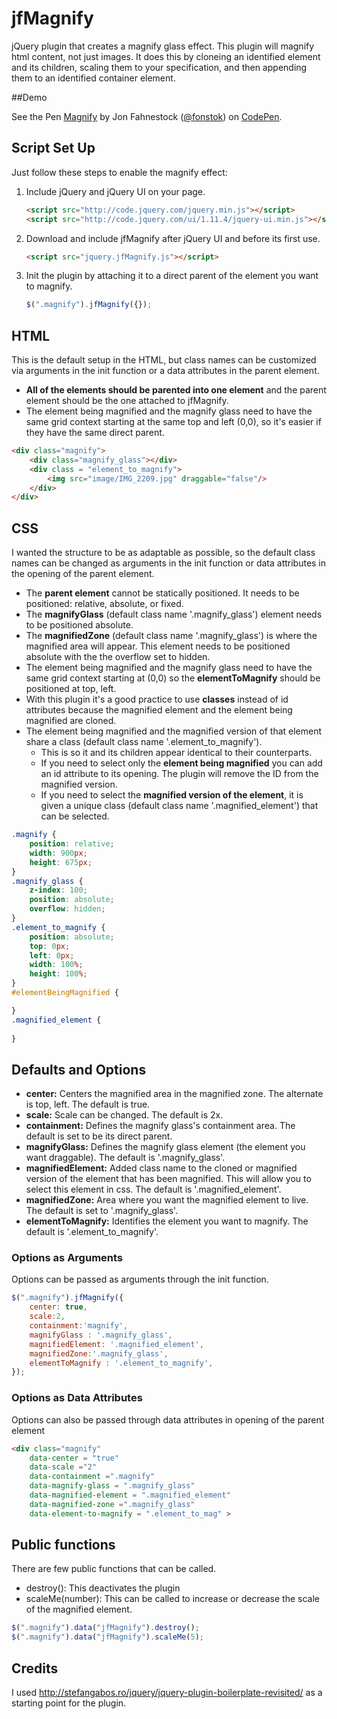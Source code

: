 # jfMagnify
jQuery plugin that creates a magnify glass effect. This plugin will magnify html content, not just images. It does this by cloneing an identified element and its children, scaling them to your specification, and then appending them to an identified container element. 

##Demo
<p data-height="683" data-theme-id="0" data-slug-hash="eJQGJJ" data-default-tab="result" data-user="fonstok" class='codepen'>See the Pen <a href='http://codepen.io/fonstok/pen/eJQGJJ/'>Magnify</a> by Jon Fahnestock (<a href='http://codepen.io/fonstok'>@fonstok</a>) on <a href='http://codepen.io'>CodePen</a>.</p>

## Script Set Up
Just follow these steps to enable the magnify effect:

1. Include jQuery and jQuery UI on your page.

    ```html
    <script src="http://code.jquery.com/jquery.min.js"></script>
    <script src="http://code.jquery.com/ui/1.11.4/jquery-ui.min.js"></script>
    ```

2. Download and include jfMagnify after jQuery UI and before its first use.

    ```html
    <script src="jquery.jfMagnify.js"></script>
    ```

3. Init the plugin by attaching it to a direct parent  of the element you want to magnify.
    ```js
    $(".magnify").jfMagnify({});
    ```

## HTML
This is the default setup in the HTML, but class names can be customized via arguments in the init function or a data attributes in the parent element. 
* __All of the elements should be parented into one element__ and the parent element should be the one attached to jfMagnify.
* The element being magnified and the magnify glass need to have the same grid context starting at the same top and left (0,0), so it's easier if they have the same direct parent. 



```html
<div class="magnify">
	<div class="magnify_glass"></div>
	<div class = "element_to_magnify">
		<img src="image/IMG_2209.jpg" draggable="false"/>
	</div>
</div>
```
   
## CSS
I wanted the structure to be as adaptable as possible, so the default class names can be changed as arguments in the init function or data attributes in the opening of the parent element. 
* The __parent element__ cannot be statically positioned. It needs to be positioned: relative, absolute, or fixed.
* The __magnifyGlass__ (default class name '.magnify_glass') element needs to be positioned absolute.
* The __magnifiedZone__ (default class name '.magnify_glass') is where the magnified area will appear. This element needs to be positioned absolute with the the overflow set to hidden.
* The element being magnified and the magnify glass need to have the same grid context starting at (0,0) so the __elementToMagnify__ should be positioned at top, left.
* With this plugin it's a good practice to use __classes__ instead of id attributes because the magnified element and the element being magnified are cloned.
* The element being magnified and the magnified version of that element share a class (default class name '.element_to_magnify'). 
	* This is so it and its children appear identical to their counterparts.
	* If you need to select only the __element being magnified__ you can add an id attribute to its opening. The plugin will remove the ID from the magnified version.
	* If you need to select the __magnified version of the element__, it is given a unique class (default class name '.magnified_element') that can be selected.   

```css
.magnify {
	position: relative;
	width: 900px;
	height: 675px;
}
.magnify_glass {
	z-index: 100;
	position: absolute;
	overflow: hidden;
}
.element_to_magnify {
	position: absolute;
	top: 0px;
	left: 0px;
	width: 100%;
	height: 100%;
}
#elementBeingMagnified {

}
.magnified_element {
	
}
```

## Defaults and Options
* __center:__ Centers the magnified area in the magnified zone. The alternate is top, left. The default is true.
* __scale:__ Scale can be changed. The default is 2x.
* __containment:__ Defines the magnify glass's containment area. The default is set to be its direct parent.
* __magnifyGlass:__ Defines the magnify glass element (the element you want draggable). The default is '.magnify_glass'.
* __magnifiedElement:__ Added class name to the cloned or magnified version of the element that has been magnified. This will allow you to select this element in css. The default is '.magnified_element'.
* __magnifiedZone:__ Area where you want the magnified element to live. The default is set to '.magnify_glass'.
* __elementToMagnify:__ Identifies the element you want to magnify. The default is '.element_to_magnify'.

### Options as Arguments
Options can be passed as arguments through the init function.
```js
$(".magnify").jfMagnify({
	center: true,
	scale:2,
	containment:'magnify',
	magnifyGlass : '.magnify_glass',
	magnifiedElement: '.magnified_element',
	magnifiedZone:'.magnify_glass',
	elementToMagnify : '.element_to_magnify',
});
```
	
### Options as Data Attributes
Options can also be passed through data attributes in opening of the parent element
```html
<div class="magnify" 
	data-center = "true"
	data-scale ="2"
	data-containment =".magnify"
	data-magnify-glass = ".magnify_glass"
	data-magnified-element = ".magnified_element"
	data-magnified-zone =".magnify_glass"
	data-element-to-magnify = ".element_to_mag" >
```

## Public functions
There are few public functions that can be called.
* destroy(): This deactivates the plugin
* scaleMe(number): This can be called to increase or decrease the scale of the magnified element. 

```js
$(".magnify").data("jfMagnify").destroy();
$(".magnify").data("jfMagnify").scaleMe(5);
```

## Credits
I used http://stefangabos.ro/jquery/jquery-plugin-boilerplate-revisited/ as a starting point for the plugin.


